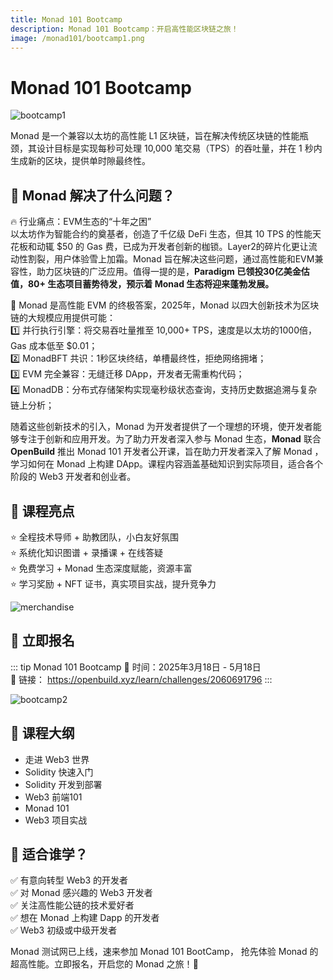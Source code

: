 ```yaml
---
title: Monad 101 Bootcamp
description: Monad 101 Bootcamp：开启高性能区块链之旅！
image: /monad101/bootcamp1.png
---
```


# Monad 101 Bootcamp

![bootcamp1](/monad101/bootcamp1.png)

Monad 是一个兼容以太坊的高性能 L1 区块链，旨在解决传统区块链的性能瓶颈，其设计目标是实现每秒可处理 10,000 笔交易（TPS）的吞吐量，并在 1 秒内生成新的区块，提供单时隙最终性。

## 💯  Monad 解决了什么问题？
🔥 行业痛点：EVM生态的“十年之困”   
以太坊作为智能合约的奠基者，创造了千亿级 DeFi 生态，但其 10 TPS 的性能天花板和动辄 $50 的 Gas 费，已成为开发者创新的枷锁。Layer2的碎片化更让流动性割裂，用户体验雪上加霜。Monad 旨在解决这些问题，通过高性能和EVM兼容性，助力区块链的广泛应用。值得一提的是，**Paradigm 已领投30亿美金估值，80+ 生态项目蓄势待发，预示着 Monad 生态将迎来蓬勃发展。**

🚀 Monad 是高性能 EVM 的终极答案，2025年，Monad 以四大创新技术为区块链的大规模应用提供可能：   
1️⃣ 并行执行引擎：将交易吞吐量推至 10,000+ TPS，速度是以太坊的1000倍，Gas 成本低至 $0.01；  
2️⃣ MonadBFT 共识：1秒区块终结，单槽最终性，拒绝网络拥堵；  
3️⃣ EVM 完全兼容：无缝迁移 DApp，开发者无需重构代码；  
4️⃣ MonadDB：分布式存储架构实现毫秒级状态查询，支持历史数据追溯与复杂链上分析；  


随着这些创新技术的引入，Monad 为开发者提供了一个理想的环境，使开发者能够专注于创新和应用开发。为了助力开发者深入参与 Monad 生态，**Monad** 联合 **OpenBuild** 推出 Monad 101 开发者公开课，旨在助力开发者深入了解 Monad ，学习如何在 Monad 上构建 DApp。课程内容涵盖基础知识到实际项目，适合各个阶段的 Web3 开发者和创业者。

## 🔑  课程亮点  
⭐ 全程技术导师 + 助教团队，小白友好氛围   
⭐ 系统化知识图谱 + 录播课 + 在线答疑  
⭐ 免费学习 + Monad 生态深度赋能，资源丰富  
⭐ 学习奖励 + NFT 证书，真实项目实战，提升竞争力  

![merchandise](/monad101/merchandise.png)


## 🙋  立即报名 
::: tip Monad 101 Bootcamp
📅 时间：2025年3月18日 - 5月18日  
🔗 链接： https://openbuild.xyz/learn/challenges/2060691796
:::

![bootcamp2](/monad101/bootcamp2.png)


## 🎯  课程大纲
- 走进 Web3 世界 
- Solidity 快速入门
- Solidity 开发到部署
- Web3 前端101
- Monad 101
- Web3 项目实战


## 👥  适合谁学？
✅ 有意向转型 Web3 的开发者  
✅ 对 Monad 感兴趣的 Web3 开发者  
✅ 关注高性能公链的技术爱好者  
✅ 想在 Monad 上构建 Dapp 的开发者  
✅ Web3 初级或中级开发者   


Monad 测试网已上线，速来参加 Monad 101 BootCamp， 抢先体验 Monad 的超高性能。立即报名，开启您的 Monad 之旅！:rocket:
